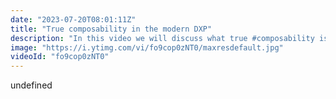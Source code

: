 ```yaml
---
date: "2023-07-20T08:01:11Z"
title: "True composability in the modern DXP"
description: "In this video we will discuss what true #composability is in the context of #DXP.\nNowadays, business leaders and developers are demanding freedom of choice across the board. And this puts traditional suite vendors in a state of chaos.They are trying to change the way they work while still staying mindful of the past 10 years of marketing the \"suite\" approach.\n\nThey are literally buying companies to try to create the feeling of composability while in fact they are only allowing you to compose with the components in their suite offering. You can't coin a term like composable DXP if you do not offer real flexibility.\n\nCustomers will still suffer from vendor lock-in, complex upgrade roadmaps and lot's of work to customize anything in the system. We've seen a huge explosion in digital experience tools over the past ten years, and the market is only moving faster. The tools you have today won't be the same tools you're using in 6 months time, or 2 years' time.\n\nTrue composability is the #powerofchoice in EVERYTHING. From Tech stack to hosting, CMS, media management, marketing tools, CDN, analytics, whatever.\n\nWe need an opinion-less platform in which nobody is the centre of the universe. A platform where all elements are equal and that offers flexibility and extendability whenever needed. Never re-platform again. Just switch out integrations.\n\nA truly composable DXP offers Freedom of choice in everything but with painkillers for orchestration and content composing."
image: "https://i.ytimg.com/vi/fo9cop0zNT0/maxresdefault.jpg"
videoId: "fo9cop0zNT0"
---
```


undefined